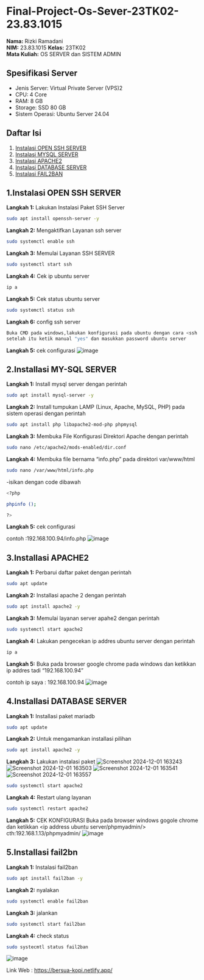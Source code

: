 # Final-Project-Os-Sever-23TK02-23.83.1015
**Nama:** Rizki Ramadani  
**NIM:** 23.83.1015
**Kelas:** 23TK02  
**Mata Kuliah:** OS SERVER dan SISTEM ADMIN

## Spesifikasi Server
- Jenis Server: Virtual Private Server (VPS)2
- CPU: 4 Core
- RAM: 8 GB
- Storage: SSD 80 GB
- Sistem Operasi: Ubuntu Server 24.04

## Daftar Isi
1. [Instalasi OPEN SSH SERVER](#1-instalasi-open-ssh-server)
2. [Instalasi MYSQL SERVER](#2-instalasi-mysql-server)
3. [Instalasi APACHE2](#3-instalasi-apache2)
4. [Instalasi DATABASE SERVER](#4-instalasi-database-server)
5. [Instalasi FAIL2BAN](#5-instalasi-fail2ban)

## 1.Instalasi OPEN SSH SERVER
**Langkah 1:** Lakukan Instalasi Paket SSH Server
```bash
sudo apt install openssh-server -y
```
**Langkah 2:** Mengaktifkan Layanan ssh server
```bash
sudo systemctl enable ssh
```
**Langkah 3:** Memulai Layanan SSH SERVER
```bash
sudo systemctl start ssh
```
**Langkah 4:** Cek ip ubuntu server
```bash
ip a
```
**Langkah 5:** Cek status ubuntu server
```bash
sudo systemctl status ssh
```
**Langkah 6:** config ssh server
```bash
Buka CMD pada windows,lakukan konfigurasi pada ubuntu dengan cara <ssh username ubuntu@ip address ubuntu server> contoh:ssh rizki@192.168.100.94
setelah itu ketik manual "yes" dan masukkan password ubuntu server
```
**Langkah 5:** cek configurasi
![image](https://github.com/user-attachments/assets/c66310fd-92df-40a9-ba15-9b1bd991b5cd)


## 2.Installasi MY-SQL SERVER
**Langkah 1:** Install mysql server dengan perintah
```bash
sudo apt install mysql-server -y
```
**Langkah 2:** Install tumpukan LAMP (Linux, Apache, MySQL, PHP) pada sistem operasi dengan perintah
```bash
sudo apt install php libapache2-mod-php phpmysql
```
**Langkah 3:** Membuka File Konfigurasi Direktori Apache dengan perintah
```bash
sudo nano /etc/apache2/mods-enabled/dir.conf
```
**Langkah 4:** Membuka file bernama “info.php” pada direktori var/www/html
```bash
sudo nano /var/www/html/info.php
```
-isikan dengan code dibawah
```bash
<?php

phpinfo ();

?>
```
**Langkah 5:** cek configurasi

contoh :192.168.100.94/info.php
![image](https://github.com/user-attachments/assets/21c9f25b-b07a-4ab2-85a1-5652c49994af)


## 3.Installasi APACHE2
**Langkah 1:** Perbarui daftar paket dengan perintah
```bash
sudo apt update
```
**Langkah 2:** Installasi apache 2 dengan perintah
```bash
sudo apt install apache2 -y
```
**Langkah 3:** Memulai layanan server apahe2 dengan perintah
```bash
sudo systemctl start apache2
```
**Langkah 4:** Lakukan pengecekan ip addres ubuntu server dengan perintah
```bash
ip a
```
**Langkah 5:** Buka pada browser google chrome pada windows dan ketikkan ip addres tadi “192.168.100.94”


contoh ip saya : 192.168.100.94
![image](https://github.com/user-attachments/assets/26d3e4a4-0ad9-4877-a0fc-808b3cea0310)
## 4.Installasi DATABASE SERVER
**Langkah 1:** Installasi paket mariadb
```bash
sudo apt update
```
**Langkah 2:** Untuk mengamankan installasi pilihan
```bash
sudo apt install apache2 -y
```
**Langkah 3:** Lakukan instalasi paket
![Screenshot 2024-12-01 163243](https://github.com/user-attachments/assets/b76c67db-137c-496f-a956-bfea6eef03cb)
![Screenshot 2024-12-01 163503](https://github.com/user-attachments/assets/5d17d87f-fb12-4e77-a1ba-ac711a32b41a)
![Screenshot 2024-12-01 163541](https://github.com/user-attachments/assets/4cb885c4-d2b8-4ada-ad8d-a383d59a13f4)
![Screenshot 2024-12-01 163557](https://github.com/user-attachments/assets/fe008325-bab0-4584-b228-5378e09bec08)

```bash
sudo systemctl start apache2
```
**Langkah 4:** Restart ulang layanan
```bash
sudo systemctl restart apache2
```
**Langkah 5:** CEK KONFIGURASI Buka pada browser windows gogole chrome dan ketikkan <ip address ubuntu server/phpmyadmin/> cth:192.168.1.13/phpmyadmin/
![image](https://github.com/user-attachments/assets/37cd45b6-0272-4c70-a9cb-11da59038098)

## 5.Installasi fail2bn
**Langkah 1:** Instalasi fail2ban
```bash
sudo apt install fail2ban -y
```
**Langkah 2:** nyalakan 
```bash
sudo systemctl enable fail2ban
```
**Langkah 3:** jalankan
```bash
sudo systemctl start fail2ban
```
**Langkah 4:** check status
```bash
sudo systecmtl status fail2ban
```
![image](https://github.com/user-attachments/assets/8c80ce3a-8635-42e9-9ced-3c6e50b4c749)

Link Web : https://bersua-kopi.netlify.app/
